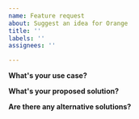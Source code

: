 ```yaml
---
name: Feature request
about: Suggest an idea for Orange
title: ''
labels: ''
assignees: ''

---
```


<!-- 
Thanks for taking the time to submit a feature request!
For the best chance at our team considering your request, please answer the following questions to the best of your ability.
-->

**What's your use case?**
<!-- In other words, what's your pain point? -->
<!-- Is your request related to a problem, or perhaps a frustration? -->
<!-- Tell us the story that led you to write this request. -->





**What's your proposed solution?**
<!-- Be specific, clear, and concise. -->





**Are there any alternative solutions?**





